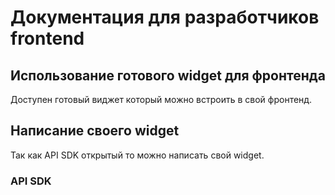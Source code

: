 # Документация для разработчиков frontend 

## Использование готового widget для фронтенда
Доступен готовый виджет который можно встроить в свой фронтенд.

## Написание своего widget
Так как API SDK открытый то можно написать свой widget.

### API SDK
